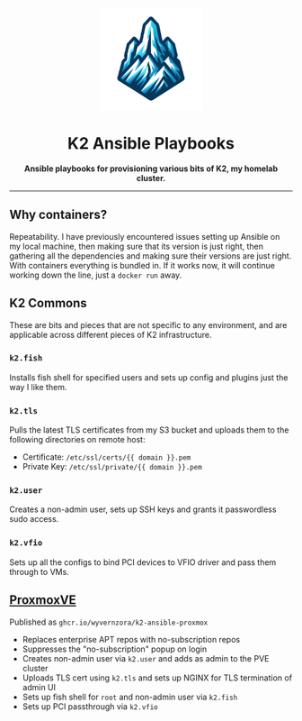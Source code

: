 <div align="center">
    <br>
    <br>
    <img width="182" src=".assets/k2.png">
    <h1 align="center">K2 Ansible Playbooks</h1>
</div>

<p align="center">
<b>Ansible playbooks for provisioning various bits of K2, my homelab cluster.</b>
</p>

<hr>

## Why containers?
Repeatability. I have previously encountered issues setting up Ansible on my local machine, then making sure that its version is just right, then gathering all the dependencies and making sure their versions are just right. With containers everything is bundled in. If it works now, it will continue working down the line, just a `docker run` away.

## K2 Commons
These are bits and pieces that are not specific to any environment, and are applicable across different pieces of K2 infrastructure.

### `k2.fish`
Installs fish shell for specified users and sets up config and plugins just the way I like them.

### `k2.tls`
Pulls the latest TLS certificates from my S3 bucket and uploads them to the following directories on remote host:
 - Certificate: `/etc/ssl/certs/{{ domain }}.pem`
 - Private Key: `/etc/ssl/private/{{ domain }}.pem`

### `k2.user`
Creates a non-admin user, sets up SSH keys and grants it passwordless sudo access.

### `k2.vfio`
Sets up all the configs to bind PCI devices to VFIO driver and pass them through to VMs.

## [ProxmoxVE](playbooks/proxmox/README.md)
Published as `ghcr.io/wyvernzora/k2-ansible-proxmox`

 - Replaces enterprise APT repos with no-subscription repos
 - Suppresses the "no-subscription" popup on login
 - Creates non-admin user via `k2.user` and adds as admin to the PVE cluster
 - Uploads TLS cert using `k2.tls` and sets up NGINX for TLS termination of admin UI
 - Sets up fish shell for `root` and non-admin user via `k2.fish`
 - Sets up PCI passthrough via `k2.vfio`
